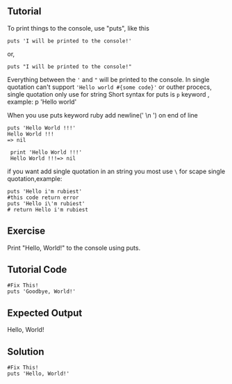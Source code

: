 Tutorial
--------

To print things to the console, use "puts", like this

    puts 'I will be printed to the console!'

or,

    puts "I will be printed to the console!"
    
Everything between the `'` and `"` will be printed to the console.
In single quotation can't support `'Hello world #{some code}'` or outher procecs, single quotation only use for string 
Short syntax for puts is `p` keyword , example: 
    p 'Hello world'
    
When you use puts keyword ruby add newline(' \n ') on end of line

    puts 'Hello World !!!'
    Hello World !!!
    => nil

     print 'Hello World !!!'
     Hello World !!!=> nil

if you want add single quotation in an string you most use `\` for scape single quotation,example:

    puts 'Hello i'm rubiest'
    #this code return error
    puts 'Hello i\'m rubiest'
    # return Hello i'm rubiest



Exercise
--------

Print "Hello, World!" to the console using puts.

Tutorial Code
-------------
    #Fix This!
    puts 'Goodbye, World!'

Expected Output
---------------
Hello, World!

Solution
--------
    #Fix This!
    puts 'Hello, World!'
